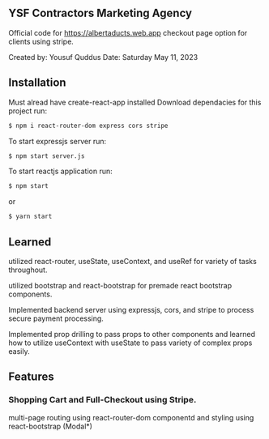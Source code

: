 ## YSF Contractors Marketing Agency

Official code for https://albertaducts.web.app checkout page option for clients using stripe.

Created by: Yousuf Quddus
Date: Saturday May 11, 2023

## Installation

Must alread have create-react-app installed
Download dependacies for this project run:

```bash
$ npm i react-router-dom express cors stripe
```

To start expressjs server run:

```bash
$ npm start server.js
```

To start reactjs application run:

```bash
$ npm start
```

or

```bash
$ yarn start
```

## Learned

utilized react-router, useState, useContext, and useRef for variety of tasks throughout.

utilized bootstrap and react-bootstrap for premade react bootstrap components.

Implemented backend server using expressjs, cors, and stripe to process secure payment processing.

Implemented prop drilling to pass props to other components and learned how to utilize useContext with useState to pass variety of complex props easily.

## Features

### Shopping Cart and Full-Checkout using Stripe.

multi-page routing using react-router-dom
componentd and styling using react-bootstrap (Modal\*)
